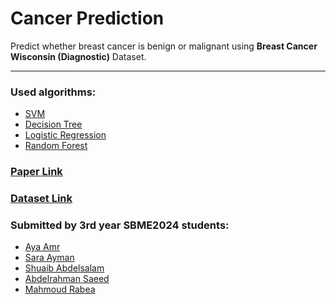 # Cancer Prediction
Predict whether breast cancer is benign or malignant using **Breast Cancer Wisconsin (Diagnostic)** Dataset.
________________________________
### Used algorithms:

- <a href="https://github.com/MahmoudRabea13/CDSS_Project/blob/main/SVM.ipynb">SVM</a>
- <a href="https://github.com/MahmoudRabea13/CDSS_Project/blob/main/DecisionTree.ipynb">Decision Tree</a>
- <a href="https://github.com/MahmoudRabea13/CDSS_Project/blob/main/Logistic.ipynb">Logistic Regression</a>
- <a href="https://github.com/MahmoudRabea13/CDSS_Project/blob/main/RFC.ipynb">Random Forest</a>


### <a href="https://www.researchgate.net/publication/346617710_Breast_cancer_classification_using_machine_learning_techniques_a_comparative_study">Paper Link</a>

### <a href="https://www.kaggle.com/datasets/uciml/breast-cancer-wisconsin-data">Dataset Link</a>


### Submitted by 3rd year SBME2024 students:
* [Aya Amr](https://github.com/ayaamrr) 
* [Sara Ayman](https://github.com/SaraElwatany) 
* [Shuaib Abdelsalam](https://github.com/ShuaibSaleh)
* [Abdelrahman Saeed](https://github.com/Abdelrahman-Yousef) 
* [Mahmoud Rabea](https://github.com/MahmoudRabea13) 
